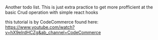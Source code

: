 Another todo list.
This is just extra practice to get more profficient at the basic Crud operation with simple react hooks 

this tutorial is by CodeCommerce found here:
https://www.youtube.com/watch?v=hX9eIrdHCZg&ab_channel=CodeCommerce

